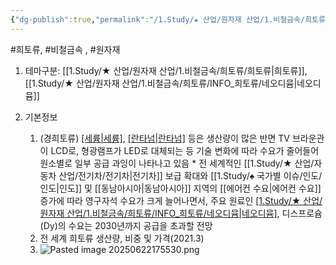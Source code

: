 ```yaml
---
{"dg-publish":true,"permalink":"/1.Study/★ 산업/원자재 산업/1.비철금속/희토류/INFO_희토류/경희토류/","created":"2024-11-20T21:02:28.805+09:00","updated":"2025-06-22T17:55:31.945+09:00"}
---
```


#희토류, #비철금속 , #원자재 


1. 테마구분: [[1.Study/★ 산업/원자재 산업/1.비철금속/희토류/희토류\|희토류]], [[1.Study/★ 산업/원자재 산업/1.비철금속/희토류/INFO_희토류/네오디뮴\|네오디뮴]]

2. 기본정보
	1. (경희토류) [[세륨\|세륨]](Ce), [[란타넘\|란타넘]](La) 등은 생산량이 많은 반면 TV 브라운관이 LCD로, 형광램프가 LED로 대체되는 등 기술 변화에 따라 수요가 줄어들어 원소별로 일부 공급 과잉이 나타나고 있음 
					* 전 세계적인 [[1.Study/★ 산업/자동차 산업/전기차/전기차\|전기차]] 보급 확대와 [[1.Study/♠ 국가별 이슈/인도/인도\|인도]] 및 [[동남아시아\|동남아시아]] 지역의 [[에어컨 수요\|에어컨 수요]] 증가에 따라 영구자석 수요가 크게 늘어나면서, 주요 원료인 [[1.Study/★ 산업/원자재 산업/1.비철금속/희토류/INFO_희토류/네오디뮴\|네오디뮴]](Nd), 디스프로슘(Dy)의 수요는 2030년까지 공급을 초과할 전망
	2. 전 세계 희토류 생산량, 비중 및 가격(2021.3)
	3. ![Pasted image 20250622175530.png](/img/user/attachments/Pasted%20image%2020250622175530.png)

